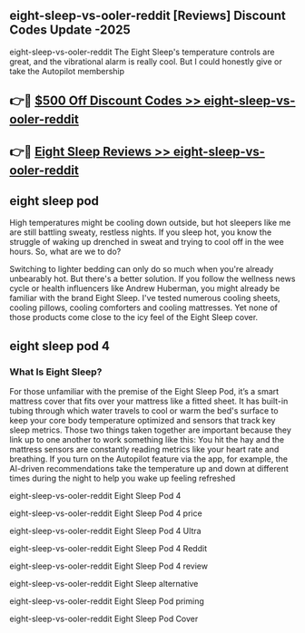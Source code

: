 ## eight-sleep-vs-ooler-reddit [Reviews​] Discount Codes Update -2025

eight-sleep-vs-ooler-reddit The Eight Sleep's temperature controls are great, and the vibrational alarm is really cool. But I could honestly give or take the Autopilot membership

## 👉🔴 [$500 Off Discount Codes >> eight-sleep-vs-ooler-reddit](http://download.freeplayer.one?title=eight-sleep-vs-ooler-reddit&ref=18-ES)

## 👉🔴 [Eight Sleep Reviews >> eight-sleep-vs-ooler-reddit](http://download.freeplayer.one?title=eight-sleep-vs-ooler-reddit&ref=18-ES)

## eight sleep pod

High temperatures might be cooling down outside, but hot sleepers like me are still battling sweaty, restless nights. If you sleep hot, you know the struggle of waking up drenched in sweat and trying to cool off in the wee hours. So, what are we to do?

Switching to lighter bedding can only do so much when you're already unbearably hot. But there's a better solution. If you follow the wellness news cycle or health influencers like Andrew Huberman, you might already be familiar with the brand Eight Sleep. I've tested numerous cooling sheets, cooling pillows, cooling comforters and cooling mattresses. Yet none of those products come close to the icy feel of the Eight Sleep cover.

## eight sleep pod 4

### What Is Eight Sleep?

For those unfamiliar with the premise of the Eight Sleep Pod, it’s a smart mattress cover that fits over your mattress like a fitted sheet. It has built-in tubing through which water travels to cool or warm the bed's surface to keep your core body temperature optimized and sensors that track key sleep metrics. Those two things taken together are important because they link up to one another to work something like this: You hit the hay and the mattress sensors are constantly reading metrics like your heart rate and breathing. If you turn on the Autopilot feature via the app, for example, the AI-driven recommendations take the temperature up and down at different times during the night to help you wake up feeling refreshed

eight-sleep-vs-ooler-reddit Eight Sleep Pod 4

eight-sleep-vs-ooler-reddit Eight Sleep Pod 4 price

eight-sleep-vs-ooler-reddit Eight Sleep Pod 4 Ultra

eight-sleep-vs-ooler-reddit Eight Sleep Pod 4 Reddit

eight-sleep-vs-ooler-reddit Eight Sleep Pod 4 review

eight-sleep-vs-ooler-reddit Eight Sleep alternative

eight-sleep-vs-ooler-reddit Eight Sleep Pod priming

eight-sleep-vs-ooler-reddit Eight Sleep Pod Cover